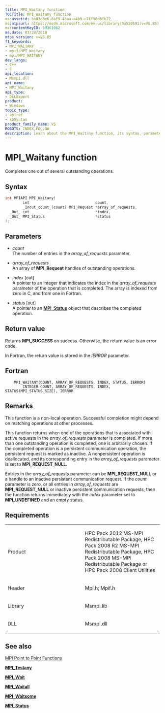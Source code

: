 ```yaml
---
title: MPI_Waitany function
TOCTitle: MPI_Waitany function
ms:assetid: bb03d8e6-8af9-43aa-a4b9-c7ff50d6fb22
ms:mtpsurl: https://msdn.microsoft.com/en-us/library/Dn520591(v=VS.85)
ms:contentKeyID: 59361062
ms.date: 03/28/2018
mtps_version: v=VS.85
f1_keywords:
- MPI_WAITANY
- mpif/MPI_Waitany
- mpi/MPI_WAITANY
dev_langs:
- C++
- C
api_location:
- Msmpi.dll
api_name:
- MPI_Waitany
api_type:
- DLLExport
product:
- Windows
topic_type:
- apiref
- kbSyntax
product_family_name: VS
ROBOTS: INDEX,FOLLOW
description: Learn about the MPI_Waitany function, its syntax, parameters, and return values. Enhance your knowledge of MPI Point to Point Functions.
---
```


# MPI\_Waitany function

Completes one out of several outstanding operations.

## Syntax

``` c++
int MPIAPI MPI_Waitany(
        int                              count,
        _Inout_count_(count) MPI_Request *array_of_requests,
  _Out_ int                              *index,
  _Out_ MPI_Status                       *status
);
```

## Parameters

  - *count*  
    The number of entries in the *array\_of\_requests* parameter.

  - *array\_of\_requests*  
    An array of **MPI\_Request** handles of outstanding operations.

  - *index* \[out\]  
    A pointer to an integer that indicates the index in the *array\_of\_requests* parameter of the operation that is completed. The array is indexed from zero in C, and from one in Fortran.

  - *status* \[out\]  
    A pointer to an [**MPI\_Status**](mpi-status-structure.md) object that describes the completed operation.

## Return value

Returns **MPI\_SUCCESS** on success. Otherwise, the return value is an error code.

In Fortran, the return value is stored in the *IERROR* parameter.

## Fortran

``` FORTRAN
    MPI_WAITANY(COUNT, ARRAY_OF_REQUESTS, INDEX, STATUS, IERROR)
        INTEGER COUNT, ARRAY_OF_REQUESTS, INDEX, STATUS(MPI_STATUS_SIZE), IERROR
```

## Remarks

This function is a non-local operation. Successful completion might depend on matching operations at other processes.

This function returns when one of the operations that is associated with active requests in the *array\_of\_requests* parameter is completed. If more than one outstanding operation is completed, one is arbitrarily chosen. If the completed operation is a persistent communication operation, the persistent request is marked as inactive. A nonpersistent operation is deallocated, and its corresponding entry in the *array\_of\_requests* parameter is set to **MPI\_REQUEST\_NULL**.

Entries in the *array\_of\_requests* parameter can be **MPI\_REQUEST\_NULL** or a handle to an inactive persistent communication request. If the *count* parameter is zero, or all entries in *array\_of\_requests* are **MPI\_REQUEST\_NULL** or inactive persistent communication requests, then the function returns immediately with the *index* parameter set to **MPI\_UNDEFINED** and an empty status.

## Requirements

<table>
<colgroup>
<col style="width: 50%" />
<col style="width: 50%" />
</colgroup>
<tbody>
<tr class="odd">
<td><p>Product</p></td>
<td><p>HPC Pack 2012 MS-MPI Redistributable Package, HPC Pack 2008 R2 MS-MPI Redistributable Package, HPC Pack 2008 MS-MPI Redistributable Package or HPC Pack 2008 Client Utilities</p></td>
</tr>
<tr class="even">
<td><p>Header</p></td>
<td>Mpi.h;
Mpif.h</td>
</tr>
<tr class="odd">
<td><p>Library</p></td>
<td>Msmpi.lib</td>
</tr>
<tr class="even">
<td><p>DLL</p></td>
<td>Msmpi.dll</td>
</tr>
</tbody>
</table>


## See also

[MPI Point to Point Functions](mpi-point-to-point-functions.md)

[**MPI\_Testany**](mpi-testany-function.md)

[**MPI\_Wait**](mpi-wait-function.md)

[**MPI\_Waitall**](mpi-waitall-function.md)

[**MPI\_Waitsome**](mpi-waitsome-function.md)

[**MPI\_Status**](mpi-status-structure.md)

